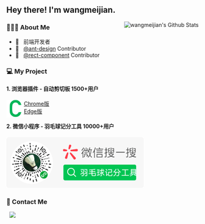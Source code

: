 <h2> Hey there! I'm wangmeijian.</h2>

<img align="right" src="https://github-readme-stats.vercel.app/api?username=wangmeijian&include_all_commits=true&count_private=true&show_icons=true&theme=tokyonight" alt="wangmeijian's Github Stats">

<h3> 👨🏻‍💻 About Me </h3>

- 🔭 &nbsp; 前端开发者
- 🌱 &nbsp; [@ant-design](https://github.com/ant-design/pro-components) Contributor
- 🌱 &nbsp; [@rect-component](https://github.com/react-component) Contributor

<h3>💻 My Project</h3>

<h4>1. 浏览器插件 - 自动剪切板 1500+用户</h4>
<img align="left" src="https://github.com/wangmeijian/auto_clipboard/raw/main/extension/images/icon@128.png" height="46" />  

[Chrome版](https://chrome.google.com/webstore/detail/inhnhgihdkbalmmojcbpalkkmhkmcdjm)  
[Edge版](https://microsoftedge.microsoft.com/addons/detail/oecjpmpbghigjifackhbapkamgaemnkj)  

<h4 style="clear: both;">2. 微信小程序 - 羽毛球记分工具 10000+用户</h4>
<img src="image/qrcode.png" width="360" />  

<h3>🤔 Contact Me</h3>

&nbsp; <a href="mailto:wangmeijian2016@gmail.com" target="_blank" rel="noopener noreferrer"><img src="https://img.icons8.com/plasticine/100/000000/gmail.png"  width="50" /></a>
